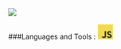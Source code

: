 <img src="https://i.ibb.co/fvLcPfG/gif.gif" width="400"/>

###Languages and Tools  :
<code><img height="30" src="https://raw.githubusercontent.com/github/explore/80688e429a7d4ef2fca1e82350fe8e3517d3494d/topics/javascript/javascript.png"></code>